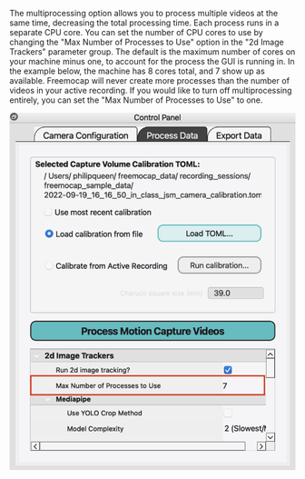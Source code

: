 The multiprocessing option allows you to process multiple videos at the same time, decreasing the total processing time. Each process runs in a separate CPU core. You can set the number of CPU cores to use by changing the "Max Number of Processes to Use" option in the "2d Image Trackers" parameter group. The default is the maximum number of cores on your machine minus one, to account for the process the GUI is running in. In the example below, the machine has 8 cores total, and 7 show up as available. Freemocap will never create more processes than the number of videos in your active recording. If you would like to turn off multiprocessing entirely, you can set the "Max Number of Processes to Use" to one. 


![MultiProcessing Parameter Screenshot](../assets/images/multiprocessing_crop_detail.png)